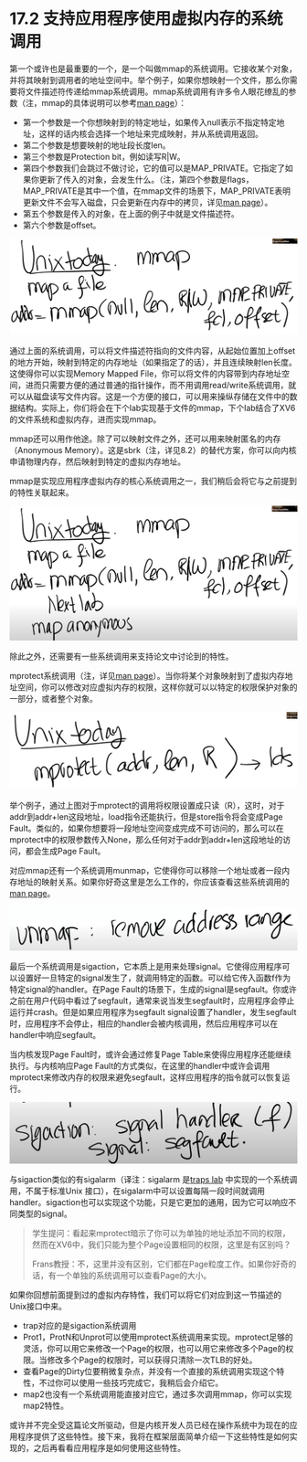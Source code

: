# 17.2 支持应用程序使用虚拟内存的系统调用

第一个或许也是最重要的一个，是一个叫做mmap的系统调用。它接收某个对象，并将其映射到调用者的地址空间中。举个例子，如果你想映射一个文件，那么你需要将文件描述符传递给mmap系统调用。mmap系统调用有许多令人眼花缭乱的参数（注，mmap的具体说明可以参考[man page](https://man7.org/linux/man-pages/man2/mmap.2.html)）：

* 第一个参数是一个你想映射到的特定地址，如果传入null表示不指定特定地址，这样的话内核会选择一个地址来完成映射，并从系统调用返回。
* 第二个参数是想要映射的地址段长度len。
* 第三个参数是Protection bit，例如读写R\|W。
* 第四个参数我们会跳过不做讨论，它的值可以是MAP\_PRIVATE。它指定了如果你更新了传入的对象，会发生什么。（注，第四个参数是flags，MAP\_PRIVATE是其中一个值，在mmap文件的场景下，MAP\_PRIVATE表明更新文件不会写入磁盘，只会更新在内存中的拷贝，详见[man page](https://man7.org/linux/man-pages/man2/mmap.2.html)）。
* 第五个参数是传入的对象，在上面的例子中就是文件描述符。
* 第六个参数是offset。

![](../.gitbook/assets/image%20%28753%29.png)

通过上面的系统调用，可以将文件描述符指向的文件内容，从起始位置加上offset的地方开始，映射到特定的内存地址（如果指定了的话），并且连续映射len长度。这使得你可以实现Memory Mapped File，你可以将文件的内容带到内存地址空间，进而只需要方便的通过普通的指针操作，而不用调用read/write系统调用，就可以从磁盘读写文件内容。这是一个方便的接口，可以用来操纵存储在文件中的数据结构。实际上，你们将会在下个lab实现基于文件的mmap，下个lab结合了XV6的文件系统和虚拟内存，进而实现mmap。

mmap还可以用作他途。除了可以映射文件之外，还可以用来映射匿名的内存（Anonymous Memory）。这是sbrk（注，详见8.2）的替代方案，你可以向内核申请物理内存，然后映射到特定的虚拟内存地址。

mmap是实现应用程序虚拟内存的核心系统调用之一，我们稍后会将它与之前提到的特性关联起来。

![](../.gitbook/assets/image%20%28803%29.png)

除此之外，还需要有一些系统调用来支持论文中讨论到的特性。

mprotect系统调用（注，详见[man page](https://man7.org/linux/man-pages/man2/mprotect.2.html)）。当你将某个对象映射到了虚拟内存地址空间，你可以修改对应虚拟内存的权限，这样你就可以以特定的权限保护对象的一部分，或者整个对象。

![](../.gitbook/assets/image%20%28751%29.png)

举个例子，通过上图对于mprotect的调用将权限设置成只读（R），这时，对于addr到addr+len这段地址，load指令还能执行，但是store指令将会变成Page Fault。类似的，如果你想要将一段地址空间变成完成不可访问的，那么可以在mprotect中的权限参数传入None，那么任何对于addr到addr+len这段地址的访问，都会生成Page Fault。

对应mmap还有一个系统调用munmap，它使得你可以移除一个地址或者一段内存地址的映射关系。如果你好奇这里是怎么工作的，你应该查看这些系统调用的[man page](https://man7.org/linux/man-pages/man2/)。

![](../.gitbook/assets/image%20%28781%29.png)

最后一个系统调用是sigaction，它本质上是用来处理signal。它使得应用程序可以设置好一旦特定的signal发生了，就调用特定的函数。可以给它传入函数f作为特定signal的handler。在Page Fault的场景下，生成的signal是segfault。你或许之前在用户代码中看过了segfault，通常来说当发生segfault时，应用程序会停止运行并crash。但是如果应用程序为segfault signal设置了handler，发生segfault时，应用程序不会停止，相应的handler会被内核调用，然后应用程序可以在handler中响应segfault。

当内核发现Page Fault时，或许会通过修复Page Table来使得应用程序还能继续执行。与内核响应Page Fault的方式类似，在这里的handler中或许会调用mprotect来修改内存的权限来避免segfault，这样应用程序的指令就可以恢复运行。

![](../.gitbook/assets/image%20%28778%29.png)

与sigaction类似的有sigalarm（译注：sigalarm 是[traps lab](https://pdos.csail.mit.edu/6.S081/2020/labs/traps.html) 中实现的一个系统调用，不属于标准Unix 接口），在sigalarm中可以设置每隔一段时间就调用handler。sigaction也可以实现这个功能，只是它更加的通用，因为它可以响应不同类型的signal。

> 学生提问：看起来mprotect暗示了你可以为单独的地址添加不同的权限，然而在XV6中，我们只能为整个Page设置相同的权限，这里是有区别吗？
>
> Frans教授：不，这里并没有区别，它们都在Page粒度工作。如果你好奇的话，有一个单独的系统调用可以查看Page的大小。

如果你回想前面提到过的虚拟内存特性，我们可以将它们对应到这一节描述的Unix接口中来。

* trap对应的是sigaction系统调用
* Prot1，ProtN和Unprot可以使用mprotect系统调用来实现。mprotect足够的灵活，你可以用它来修改一个Page的权限，也可以用它来修改多个Page的权限。当修改多个Page的权限时，可以获得只清除一次TLB的好处。
* 查看Page的Dirty位要稍微复杂点，并没有一个直接的系统调用实现这个特性，不过你可以使用一些技巧完成它，我稍后会介绍它。
* map2也没有一个系统调用能直接对应它，通过多次调用mmap，你可以实现map2特性。

或许并不完全受这篇论文所驱动，但是内核开发人员已经在操作系统中为现在的应用程序提供了这些特性。接下来，我将在框架层面简单介绍一下这些特性是如何实现的，之后再看看应用程序是如何使用这些特性。

